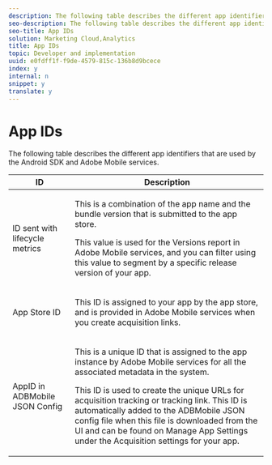 ```yaml
---
description: The following table describes the different app identifiers that are used by the Android SDK and Adobe Mobile services.
seo-description: The following table describes the different app identifiers that are used by the Android SDK and Adobe Mobile services.
seo-title: App IDs
solution: Marketing Cloud,Analytics
title: App IDs
topic: Developer and implementation
uuid: e0fdff1f-f9de-4579-815c-136b8d9bcece
index: y
internal: n
snippet: y
translate: y
---
```


# App IDs

The following table describes the different app identifiers that are used by the Android SDK and Adobe Mobile services.

<table id="table_6411AFB4F30544B58AA29A4C589F0AC8"> 
 <thead> 
  <tr> 
   <th colname="col1" class="entry"> ID </th> 
   <th colname="col2" class="entry"> Description </th> 
  </tr>
 </thead>
 <tbody> 
  <tr> 
   <td colname="col1"> ID sent with lifecycle metrics </td> 
   <td colname="col2"> <p>This is a combination of the app name and the bundle version that is submitted to the app store. </p> <p> This value is used for the <span class="uicontrol"> Versions</span> report in Adobe Mobile services, and you can filter using this value to segment by a specific release version of your app. </p> </td> 
  </tr> 
  <tr> 
   <td colname="col1"> App Store ID </td> 
   <td colname="col2"> <p>This ID is assigned to your app by the app store, and is provided in Adobe Mobile services when you create acquisition links. </p> </td> 
  </tr> 
  <tr> 
   <td colname="col1"> AppID in ADBMobile JSON Config </td> 
   <td colname="col2"> <p>This is a unique ID that is assigned to the app instance by Adobe Mobile services for all the associated metadata in the system. </p> <p>This ID is used to create the unique URLs for acquisition tracking or tracking link. This ID is automatically added to the ADBMobile JSON config file when this file is downloaded from the UI and can be found on <span class="wintitle"> Manage App Settings</span> under the <span class="uicontrol"> Acquisition</span> settings for your app. </p> </td> 
  </tr> 
 </tbody> 
</table>

